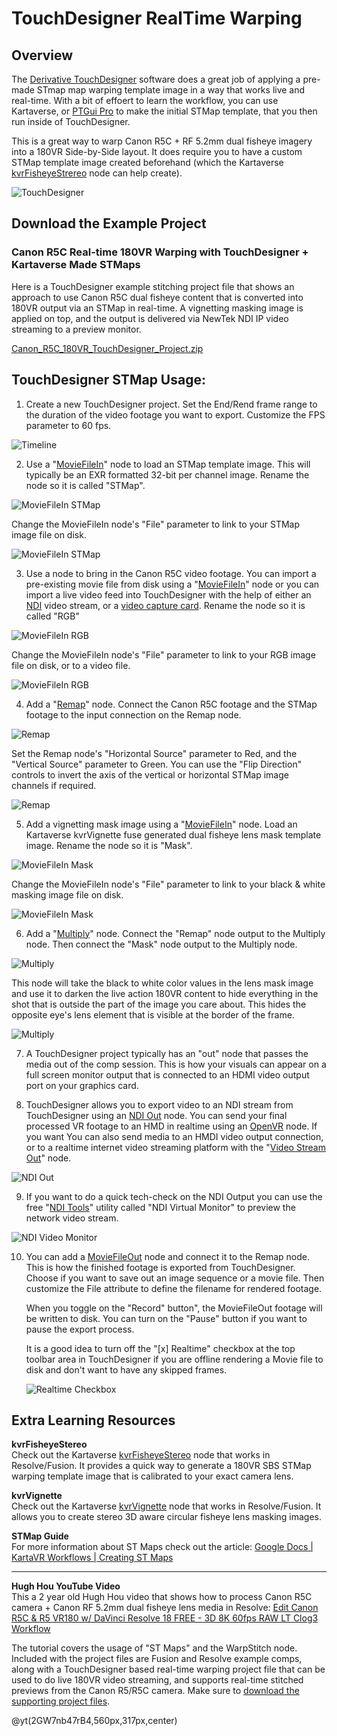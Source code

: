 # TouchDesigner RealTime Warping

## Overview

The [Derivative TouchDesigner](https://derivative.ca/download) software does a great job of applying a pre-made STmap map warping template image in a way that works live and real-time. With a bit of effoert to learn the workflow, you can use Kartaverse, or [PTGui Pro](https://ptgui.com/) to make the initial STMap template, that you then run inside of TouchDesigner.

This is a great way to warp Canon R5C + RF 5.2mm dual fisheye imagery into a 180VR Side-by-Side layout. It does require you to have a custom STMap template image created beforehand (which the Kartaverse [kvrFisheyeStrereo](kvrFisheyeStereo) node can help create).

![TouchDesigner](Images/TouchDesigner_STmaps.png)

## Download the Example Project

### Canon R5C Real-time 180VR Warping with TouchDesigner + Kartaverse Made STMaps

Here is a TouchDesigner example stitching project file that shows an approach to use Canon R5C dual fisheye content that is converted into 180VR output via an STMap in real-time. A vignetting masking image is applied on top, and the output is delivered via NewTek NDI IP video streaming to a preview monitor.

[Canon_R5C_180VR_TouchDesigner_Project.zip](https://www.icloud.com/iclouddrive/015JOnhBstFpe_MoFxNsJmBhw#Canon%5FR5C%5F180VR%5FTouchDesigner%5FProject)

## TouchDesigner STMap Usage: 

1. Create a new TouchDesigner project. Set the End/Rend frame range to the duration of the video footage you want to export. Customize the FPS parameter to 60 fps.

![Timeline](Images/TouchDesigner_Timeline.png)

2. Use a "[MovieFileIn](https://docs.derivative.ca/Movie_File_In_TOP)" node to load an STMap template image. This will typically be an EXR formatted 32-bit per channel image. Rename the node so it is called "STMap".

![MovieFileIn STMap](Images/TouchDesigner_MovieFileIn_STMap_Node.png)

Change the MovieFileIn node's "File" parameter to link to your STMap image file on disk.

![MovieFileIn STMap](Images/TouchDesigner_MovieFileIn_STMap.png)

3. Use a node to bring in the Canon R5C video footage. You can import a pre-existing movie file from disk using a "[MovieFileIn](https://docs.derivative.ca/Movie_File_In_TOP)" node or you can import a live video feed into TouchDesigner with the help of either an [NDI](https://docs.derivative.ca/NDI) video stream, or a [video capture card](https://docs.derivative.ca/Video_Device_In_TOP). Rename the node so it is called "RGB"

![MovieFileIn RGB](Images/TouchDesigner_MovieFileIn_RGB_Node.png)

Change the MovieFileIn node's "File" parameter to link to your RGB image file on disk, or to a video file.

![MovieFileIn RGB](Images/TouchDesigner_MovieFileIn_RGB.png)

4. Add a "[Remap](https://docs.derivative.ca/Remap_TOP)" node. Connect the Canon R5C footage and the STMap footage to the input connection on the Remap node.

![Remap](Images/TouchDesigner_Remap_Node.png)

Set the Remap node's "Horizontal Source" parameter to Red, and the "Vertical Source" parameter to Green. You can use the "Flip Direction" controls to invert the axis of the vertical or horizontal STMap image channels if required.

![Remap](Images/TouchDesigner_Remap.png)

5. Add a vignetting mask image using a  "[MovieFileIn](https://docs.derivative.ca/Movie_File_In_TOP)" node. Load an Kartaverse kvrVignette fuse generated dual fisheye lens mask template image. Rename the node so it is "Mask".

![MovieFileIn Mask](Images/TouchDesigner_MovieFileIn_Mask_Node.png)

Change the MovieFileIn node's "File" parameter to link to your black & white masking image file on disk.

![MovieFileIn Mask](Images/TouchDesigner_MovieFileIn_Mask.png)

6. Add a "[Multiply](https://docs.derivative.ca/Remap_TOP)" node. Connect the "Remap" node output to the Multiply node. Then connect the "Mask" node output to the Multiply node.

![Multiply](Images/TouchDesigner_Multiply_Node.png)

This node will take the black to white color values in the lens mask image and use it to darken the live action 180VR content to hide everything in the shot that is outside the part of the image you care about. This hides the opposite eye's lens element that is visible at the border of the frame.

![Multiply](Images/TouchDesigner_Multiply.png)

7. A TouchDesigner project typically has an "out" node that passes the media out of the comp session. This is how your visuals can appear on a full screen monitor output that is connected to an HDMI video output port on your graphics card.

8. TouchDesigner allows you to export video to an NDI stream from TouchDesigner using an [NDI Out](https://docs.derivative.ca/NDI_Out_TOP) node. You can send your final processed VR footage to an HMD in realtime using an [OpenVR](https://docs.derivative.ca/OpenVR_TOP) node. If you want You can also send media to an HMDI video output connection, or to a realtime internet video streaming platform with the "[Video Stream Out](https://docs.derivative.ca/Video_Stream_Out_TOP)" node.

![NDI Out](Images/TouchDesigner_NDI_Out.png)

9. If you want to do a quick tech-check on the NDI Output you can use the free "[NDI Tools](https://ndi.video/tools/)" utility called "NDI Virtual Monitor" to preview the network video stream.

![NDI Video Monitor](Images/TouchDesigner_NDI_Video_Monitor.png)

10. You can add a [MovieFileOut](https://docs.derivative.ca/Movie_File_Out_TOP) node and connect it to the Remap node. This is how the finished footage is exported from TouchDesigner. Choose if you want to save out an image sequence or a movie file. Then customize the File attribute to define the filename for rendered footage.

	When you toggle on the "Record" button", the MovieFileOut footage will be written to disk. You can turn on the "Pause" button if you want to pause the export process.

	It is a good idea to turn off the "[x] Realtime" checkbox at the top toolbar area in TouchDesigner if you are offline rendering a Movie file to disk and don't want to have any skipped frames.

	![Realtime Checkbox](Images/TouchDesigner_Realtime_Checkbox.png)


## Extra Learning Resources

**kvrFisheyeStereo**  
Check out the Kartaverse [kvrFisheyeStereo](kvrFisheyeStereo) node that works in Resolve/Fusion. It provides a quick way to generate a 180VR SBS STMap warping template image that is calibrated to your exact camera lens.

**kvrVignette**  
Check out the Kartaverse [kvrVignette](fuses?id=kvrvignette) node that works in Resolve/Fusion. It allows you to create stereo 3D aware circular fisheye lens masking images.

**STMap Guide**  
For more information about ST Maps check out the article: [Google Docs | KartaVR Workflows | Creating ST Maps](https://docs.google.com/document/d/1lQ-wc9ucLJqj-HL7iKMNWA71klV5O1fk2-JicRB6gDY/edit?usp=sharing)

---

**Hugh Hou YouTube Video**  
This a 2 year old Hugh Hou video that shows how to process Canon R5C camera + Canon RF 5.2mm dual fisheye lens media in Resolve:
[Edit Canon R5C & R5 VR180 w/ DaVinci Resolve 18 FREE - 3D 8K 60fps RAW LT Clog3 Workflow](https://www.youtube.com/watch?v=2GW7nb47rB4)

The tutorial covers the usage of "ST Maps" and the WarpStitch node. Included with the project files are Fusion and Resolve example comps, along with a TouchDesigner based real-time warping project file that can be used to do live 180VR video streaming, and supports real-time stitched previews from the Canon R5/R5C camera. Make sure to [download the supporting project files](https://drive.google.com/file/d/1H-owMeadqekZ42BgmqeaPHr9Ry2cHFP8/view).

@yt(2GW7nb47rB4,560px,317px,center)


